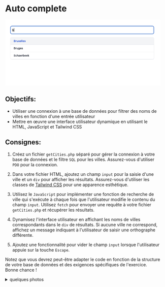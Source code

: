 # Auto complete

<img src=".screenshots/Screenshot 2023-02-08 at 13.23.32.png" alt="resultat"><br>

## Objectifs:

- Utiliser une connexion à une base de données pour filtrer des noms de villes en fonction d'une entrée utilisateur
- Mettre en œuvre une interface utilisateur dynamique en utilisant le HTML, JavaScript et Tailwind CSS


## Consignes:

1. Créez un fichier `getCities.php` séparé pour gérer la connexion à votre base de données et le filtre `SQL` pour les villes. Assurez-vous d'utiliser `PDO` pour la connexion.

1. Dans votre fichier HTML, ajoutez un champ `input` pour la saisie d'une ville et un `div` pour afficher les résultats. Assurez-vous d'utiliser les classes de [Tailwind CSS](https://tailwindcss.com/) pour une apparence esthétique.

1. Utilisez le `JavaScript` pour implémenter une fonction de recherche de ville qui s'exécute à chaque fois que l'utilisateur modifie le contenu du champ `input`. Utilisez `fetch` pour envoyer une requête à votre fichier `getCities.php` et récupérer les résultats.

1. Dynamisez l'interface utilisateur en affichant les noms de villes correspondants dans le `div` de résultats. Si aucune ville ne correspond, affichez un message indiquant à l'utilisateur de saisir une orthographe différente.

1. Ajoutez une fonctionnalité pour vider le champ `input` lorsque l'utilisateur appuie sur la touche `Escape`.

Notez que vous devrez peut-être adapter le code en fonction de la structure de votre base de données et des exigences spécifiques de l'exercice. Bonne chance !

<details>
<summary>quelques photos</summary>

<img src=".screenshots/Screenshot 2023-02-08 at 12.57.16.png" alt="défaut"><br>
<img src=".screenshots/Screenshot 2023-02-08 at 12.57.58.png" alt="erreur quand on a pas de résulats"><br>
<img src=".screenshots/Screenshot 2023-02-08 at 12.58.31.png" alt="liste des requêtes"><br>
<img src=".screenshots/Screenshot 2023-02-08 at 12.58.47.png" alt="preview de la réponse api"><br>
</details>